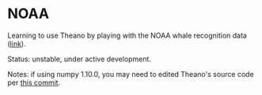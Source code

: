 # NOAA

Learning to use Theano by playing with the NOAA whale recognition data ([link](https://www.kaggle.com/c/noaa-right-whale-recognition)).

Status: unstable, under active development.

Notes: if using numpy 1.10.0, you may need to edited Theano's source code per [this commit](https://github.com/Theano/Theano/commit/bdcb752aa9abcaf8a7fb1e8e56d981e9bc151058).
